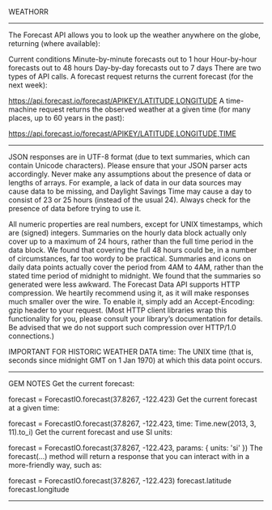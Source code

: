 WEATHORR
___

The Forecast API allows you to look up the weather anywhere on the globe, returning (where available):

Current conditions
Minute-by-minute forecasts out to 1 hour
Hour-by-hour forecasts out to 48 hours
Day-by-day forecasts out to 7 days
There are two types of API calls. A forecast request returns the current forecast (for the next week):

https://api.forecast.io/forecast/APIKEY/LATITUDE,LONGITUDE
A time-machine request returns the observed weather at a given time (for many places, up to 60 years in the past):

https://api.forecast.io/forecast/APIKEY/LATITUDE,LONGITUDE,TIME
___

JSON responses are in UTF-8 format (due to text summaries, which can contain Unicode characters). Please ensure that your JSON parser acts accordingly.
Never make any assumptions about the presence of data or lengths of arrays. For example, a lack of data in our data sources may cause data to be missing, and Daylight Savings Time may cause a day to consist of 23 or 25 hours (instead of the usual 24). Always check for the presence of data before trying to use it.

All numeric properties are real numbers, except for UNIX timestamps, which are (signed) integers.
Summaries on the hourly data block actually only cover up to a maximum of 24 hours, rather than the full time period in the data block. We found that covering the full 48 hours could be, in a number of circumstances, far too wordy to be practical.
Summaries and icons on daily data points actually cover the period from 4AM to 4AM, rather than the stated time period of midnight to midnight. We found that the summaries so generated were less awkward.
The Forecast Data API supports HTTP compression. We heartily recommend using it, as it will make responses much smaller over the wire. To enable it, simply add an Accept-Encoding: gzip header to your request. (Most HTTP client libraries wrap this functionality for you, please consult your library’s documentation for details. Be advised that we do not support such compression over HTTP/1.0 connections.)

IMPORTANT FOR HISTORIC WEATHER DATA
time: The UNIX time (that is, seconds since midnight GMT on 1 Jan 1970) at which this data point occurs.
_____________

GEM NOTES
Get the current forecast:

forecast = ForecastIO.forecast(37.8267, -122.423)
Get the current forecast at a given time:

forecast = ForecastIO.forecast(37.8267, -122.423, time: Time.new(2013, 3, 11).to_i)
Get the current forecast and use SI units:

forecast = ForecastIO.forecast(37.8267, -122.423, params: { units: 'si' })
The forecast(...) method will return a response that you can interact with in a more-friendly way, such as:

forecast = ForecastIO.forecast(37.8267, -122.423)
forecast.latitude
forecast.longitude
___